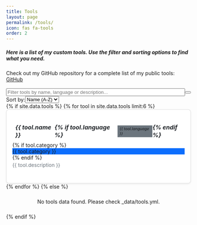 ```yaml
---
title: Tools
layout: page
permalink: /tools/
icon: fas fa-tools
order: 2
---
```


##### Here is a list of my custom tools. Use the filter and sorting options to find what you need.
Check out my GitHub repository for a complete list of my public tools: [GitHub](https://github.com/cyb3rtr0nian)

<!-- Tools Listing Section -->
<div class="tools-container mb-4">
    <div class="row g-3 mb-3">
      <div class="col-md-8">
        <div class="input-group">
          <input 
            id="tools-filter" 
            type="search" 
            class="form-control" 
            placeholder="Filter tools by name, language or description..." 
            aria-label="Filter tools"
          >
          <button id="clear-filter" class="btn btn-outline-secondary" type="button" aria-label="Clear filter">
            <i class="fas fa-times"></i>
          </button>
        </div>
      </div>
      <div class="col-md-4">
        <div class="input-group">
          <label class="input-group-text" for="tools-sort">Sort by:</label>
          <select id="tools-sort" class="form-select" aria-label="Sort tools">
            <option value="name-asc">Name (A-Z)</option>
            <option value="name-desc">Name (Z-A)</option>
            <option value="language">Language</option>
            <option value="category">Category</option>
          </select>
        </div>
      </div>
    </div>

  <div id="tools-list" class="row g-3">
      {% if site.data.tools %}
        {% for tool in site.data.tools limit:6 %}
          <div class="col-md-6 col-lg-4 col-xl-3">
            <div class="card tool-card">
              <div class="card-body">
                <h5 class="card-title">
                  <i class="fas {{ tool.icon | default: 'fa-tools' }} me-2"></i>
                  <a href="{{ tool.url }}" target="_blank" rel="noopener noreferrer">{{ tool.name }}</a>
                  {% if tool.language %}
                    <span class="badge bg-secondary tool-badge ms-2">{{ tool.language }}</span>
                  {% endif %}
                </h5>
                {% if tool.category %}
                  <span class="badge bg-primary mb-2">{{ tool.category }}</span>
                {% endif %}
                <p class="card-text">{{ tool.description }}</p>
              </div>
            </div>
          </div>
        {% endfor %}
      {% else %}
        <div class="col-12 no-tools-message">
          <div class="alert alert-warning">
            <i class="fas fa-exclamation-triangle me-2"></i>
            No tools data found. Please check _data/tools.yml.
          </div>
        </div>
      {% endif %}
    </div>

  <!-- Dynamic button -->
  <div class="d-flex justify-content-center align-items-center mt-4" style="height: 100px;">
      <button id="load-more" class="btn btn-primary" style="display: none;">
        Load More
      </button>
    </div>
</div>

<div aria-live="polite" id="filter-status" class="visually-hidden"></div>

<!-- JavaScript for tools functionality -->
<script>
  document.addEventListener('DOMContentLoaded', function() {
    // Load tools data from Jekyll data file
    const tools = {{ site.data.tools | jsonify | default: '[]' }};

    // DOM elements
    const toolsList = document.getElementById('tools-list');
    const filterInput = document.getElementById('tools-filter');
    const clearFilterBtn = document.getElementById('clear-filter');
    const sortSelect = document.getElementById('tools-sort');
    const loadMoreBtn = document.getElementById('load-more');
    const filterStatus = document.getElementById('filter-status');
    
    // State
    let visibleTools = 6;
    let filteredTools = [...tools];
    
    // Initialize
    if (tools.length > 0) {
      renderTools();
    } else {
      toolsList.innerHTML = `
        <div class="col-12 no-tools-message">
          <div class="alert alert-warning">
            <i class="fas fa-exclamation-triangle me-2"></i>
            Failed to load tools data. Please check the console for errors.
          </div>
        </div>
      `;
    }
    
    // Event listeners
    filterInput.addEventListener('input', handleFilter);
    clearFilterBtn.addEventListener('click', clearFilters);
    sortSelect.addEventListener('change', handleSort);
    loadMoreBtn.addEventListener('click', loadMoreTools);
    
    // Functions
    function renderTools(toolsToRender = filteredTools.slice(0, visibleTools)) {
      if (toolsToRender.length === 0) {
        toolsList.innerHTML = `
          <div class="col-12 no-tools-message">
            <div class="alert alert-info">
              <i class="fas fa-info-circle me-2"></i>
              No tools match your search criteria
            </div>
          </div>
        `;
        return;
      }
      
      toolsList.innerHTML = toolsToRender.map(tool => `
        <div class="col-md-6 col-lg-4 col-xl-3">
          <div class="card tool-card">
            <div class="card-body">
              <h5 class="card-title">
                <i class="fas ${tool.icon || 'fa-tools'} me-2"></i>
                <a href="${tool.url}" target="_blank" rel="noopener noreferrer">${tool.name}</a>
                ${tool.language ? `<span class="badge bg-secondary tool-badge ms-2">${tool.language}</span>` : ''}
              </h5>
              ${tool.category ? `<span class="badge bg-primary mb-2">${tool.category}</span>` : ''}
              <p class="card-text">${tool.description}</p>
            </div>
          </div>
        </div>
      `).join('');
      
      updateFilterStatus(toolsToRender.length, filteredTools.length);
    }
    
    function handleFilter() {
      const searchTerm = filterInput.value.toLowerCase();
      
      if (!searchTerm) {
        filteredTools = [...tools];
      } else {
        filteredTools = tools.filter(tool => 
          (tool.name && tool.name.toLowerCase().includes(searchTerm)) ||
          (tool.language && tool.language.toLowerCase().includes(searchTerm)) ||
          (tool.category && tool.category.toLowerCase().includes(searchTerm)) ||
          (tool.description && tool.description.toLowerCase().includes(searchTerm))
        );
      }
      
      visibleTools = 6;
      handleSort();
    }
    
    function clearFilters() {
      filterInput.value = '';
      filteredTools = [...tools];
      visibleTools = 6;
      handleSort();
      filterInput.focus();
    }
    
    function handleSort() {
      const sortValue = sortSelect.value;
      
      filteredTools.sort((a, b) => {
        switch (sortValue) {
          case 'name-asc':
            return (a.name || '').localeCompare(b.name || '');
          case 'name-desc':
            return (b.name || '').localeCompare(a.name || '');
          case 'language':
            return (a.language || '').localeCompare(b.language || '');
          case 'category':
            return (a.category || '').localeCompare(b.category || '');
          default:
            return 0;
        }
      });
      
      renderTools();
    }
    
    function loadMoreTools() {
      visibleTools += 6;
      renderTools();
      
      if (visibleTools >= filteredTools.length) {
        loadMoreBtn.style.display = 'none';
      }
    }
    
    function updateFilterStatus(visibleCount, totalCount) {
      if (filterInput.value) {
        filterStatus.textContent = `${visibleCount} of ${totalCount} tools matching "${filterInput.value}"`;
      } else {
        filterStatus.textContent = `Showing ${visibleCount} of ${totalCount} tools`;
      }
      
      // Show/hide load more button
      loadMoreBtn.style.display = visibleCount < filteredTools.length ? 'block' : 'none';
    }
  });
</script>

<!-- Enhanced CSS for the tools listing -->
<style>
  .tools-container {
    margin-top: 1rem;
    padding: 0;
  }

  .tool-card {
    border: 1px solid var(--bs-border-color, rgba(0, 0, 0, 0.125));
    border-radius: 0.5rem;
    overflow: hidden;
    box-shadow: var(--bs-box-shadow-sm, 0 0.125rem 0.25rem rgba(0, 0, 0, 0.075));
    min-height: 200px; /* Minimum height for uniformity */
    height: 100%; /* Stretch to match row height */
    display: flex;
    flex-direction: column;
    background-color: var(--card-bg, #fff);
    transition: transform 0.3s ease, box-shadow 0.3s ease;
  }

  .tool-card:hover {
    transform: translateY(-5px);
    box-shadow: var(--bs-box-shadow, 0 0.5rem 1rem rgba(0, 0, 0, 0.15));
    border-color: rgba(0, 0, 0, 0.2);
  }

  .tool-card .card-body {
    padding: 1rem; /* Increased padding for better spacing */
    display: flex;
    flex-direction: column;
    flex: 1 1 auto;
    overflow: hidden;
  }

  .tool-card .card-title {
    font-size: 1rem;
    margin-bottom: 0.5rem;
    display: flex;
    align-items: center;
    flex-wrap: nowrap; /* Prevent wrapping in title for better uniformity */
    line-height: 1.3;
    color: var(--text-color, #212529);
    overflow: hidden;
    text-overflow: ellipsis;
  }

  .tool-card .card-title a {
    color: inherit;
    text-decoration: none;
    transition: color 0.2s;
    overflow: hidden;
    text-overflow: ellipsis;
  }

  .tool-card .card-title a:hover {
    color: var(--link-color, #0d6efd);
    text-decoration: underline;
  }

  .tool-card .card-title i {
    font-size: 0.9rem;
    color: var(--text-muted-color, #6c757d);
    margin-right: 0.5rem;
  }

  .tool-card .card-text {
    color: var(--text-muted-color, #6c757d);
    font-size: 0.85rem;
    margin-top: 0.25rem;
    overflow: hidden;
    text-overflow: ellipsis;
    display: -webkit-box;
    -webkit-line-clamp: 3;
    -webkit-box-orient: vertical;
    flex: 1 1 auto;
  }

  .tool-badge {
    font-size: 0.65rem;
    font-weight: 500;
    padding: 0.25em 0.5em;
    margin-left: 0.5rem;
  }

  .badge.bg-primary {
    background-color: var(--bs-primary, #0d6efd) !important;
  }

  .badge.bg-secondary {
    background-color: var(--bs-secondary, #6c757d) !important;
  }

  #filter-status {
    position: absolute;
    width: 1px;
    height: 1px;
    padding: 0;
    margin: -1px;
    overflow: hidden;
    clip: rect(0, 0, 0, 0);
    white-space: nowrap;
    border: 0;
  }

  .no-tools-message {
    grid-column: 1 / -1;
    text-align: center;
    padding: 1.5rem;
  }

  /* Override Chirpy theme and Bootstrap conflicts */
  .content {
    margin-top: 0.5rem !important;
    font-size: 1rem !important;
    line-height: 1.5 !important;
  }

  #tools-list {
    margin-top: 0;
  }

  #tools-list > div {
    display: flex;
    flex-direction: column;
  }

  /* Fix for clear-filter button alignment */
  .input-group {
    display: flex;
    flex-wrap: nowrap;
    align-items: center;
  }

  .input-group > .form-control {
    flex: 1 1 auto;
    min-width: 0;
  }

  .input-group > .btn {
    flex: 0 0 auto;
    white-space: nowrap;
  }

  /* Responsive adjustments */
  @media (max-width: 767.98px) {
    .tool-card {
      min-height: 180px;
    }

    .tool-card .card-body {
      padding: 0.75rem;
    }

    .tool-card .card-title {
      font-size: 0.9rem;
    }

    .tool-card .card-text {
      font-size: 0.8rem;
      -webkit-line-clamp: 2;
    }

    .tool-badge {
      font-size: 0.6rem;
      padding: 0.2em 0.4em;
    }

    .input-group {
      flex-wrap: nowrap;
      display: flex;
      align-items: center;
    }

    .input-group > .form-control {
      flex: 1 1 auto;
      min-width: 0;
    }

    .input-group > .btn {
      flex: 0 0 auto;
      white-space: nowrap;
    }
  }
</style>